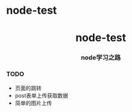 # node-test
<h1 align="center">node-test</h1>
<h3 align="center">node学习之路</h3>



### TODO

* 页面的跳转
* post表单上传获取数据
* 简单的图片上传
